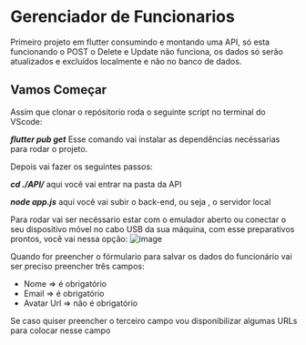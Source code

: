 # Gerenciador de Funcionarios

Primeiro projeto em flutter consumindo e montando uma API, só esta funcionando o POST o Delete e Update não funciona, os dados só serão atualizados e excluídos localmente e não no banco de dados.


## Vamos Começar


Assim que clonar o repósitorio roda o seguinte script no terminal do VScode:



**_flutter pub get_**    Esse comando vai instalar as dependências necéssarias para rodar o projeto. 



Depois vai fazer os seguintes passos:



  **_cd ./API/_**     aqui você vai entrar na pasta da API
  
  
  **_node app.js_**   aqui você vai subir o back-end, ou seja , o servidor local



Para rodar vai ser necéssario estar com o emulador aberto ou conectar o seu dispositivo móvel no cabo USB da sua máquina, com esse preparativos prontos, você vai nessa opção:
![image](https://github.com/willams192/gerencimento_funcionario/assets/84344077/05be3f46-d3d9-4637-af54-7b3f6fae6cab)



Quando for preencher o fórmulario para salvar os dados do funcionário vai ser preciso preencher três campos:


   - Nome => é obrigatório
   - Email => é obrigatório
   - Avatar Url => não é obrigatório



Se caso quiser preencher o terceiro campo vou disponibilizar algumas URLs para colocar nesse campo
